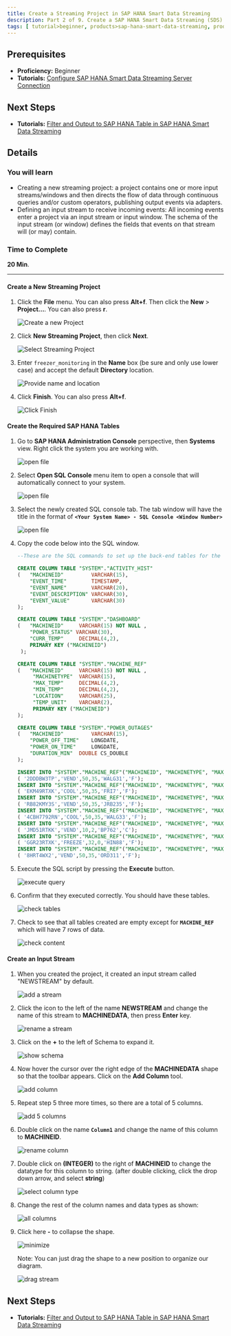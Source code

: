 ```yaml
---
title: Create a Streaming Project in SAP HANA Smart Data Streaming
description: Part 2 of 9. Create a SAP HANA Smart Data Streaming (SDS) project in SAP HANA Studio with streaming plug-in and visual editor.
tags: [ tutorial>beginner, products>sap-hana-smart-data-streaming, products>sap-hana-studio ]
---
```

## Prerequisites  
 - **Proficiency:** Beginner
 - **Tutorials:** [Configure SAP HANA Smart Data Streaming Server Connection](http://go.sap.com/developer/tutorials/sds-part1-configure-streaming-server.html)

## Next Steps
 - **Tutorials:** [Filter and Output to SAP HANA Table in SAP HANA Smart Data Streaming](http://go.sap.com/developer/tutorials/sds-part3-simplefilter-hanatable.html)

## Details
### You will learn  
 - Creating a new streaming project: a project contains one or more input streams/windows and then directs the flow of data through continuous queries and/or custom operators, publishing output events via adapters.
 - Defining an input stream to receive incoming events: All incoming events enter a project via an input stream or input window. The schema of the input stream (or window) defines the fields that events on that stream will (or may) contain.

### Time to Complete
**20 Min**.

---

#### Create a New Streaming Project

1. Click the **File** menu. You can also press **Alt+f**. Then click the **New** > **Project...**. You can also press **r**.

    ![Create a new Project](create-a-new-project/1-create-a-new-project.png)

2. Click **New Streaming Project**, then click **Next**.

    ![Select Streaming Project](create-a-new-project/2-select-streaming-project.png)

3. Enter `freezer_monitoring` in the **Name** box (be sure and only use lower case) and accept the default **Directory** location.

    ![Provide name and location](create-a-new-project/3-provide-name-and-location.png)

4. Click **Finish**. You can also press **Alt+f**.

    ![Click Finish](create-a-new-project/4-click-finish.png)

#### Create the Required SAP HANA Tables

1. Go to **SAP HANA Administration Console** perspective, then **Systems** view. Right click the system you are working with.

    ![open file](create-tables/1-select-system.png)

2. Select **Open SQL Console** menu item to open a console that will automatically connect to your system.

    ![open file](create-tables/2-open-sql-console.png)

3. Select the newly created SQL console tab. The tab window will have the title in the format of **`<Your System Name> - SQL Console <Window Number>`**

    ![open file](create-tables/3-sql-console.png)

4. Copy the code below into the SQL window.

    ```sql
    --These are the SQL commands to set up the back-end tables for the Freezer Monitoring hands-on exercise.

    CREATE COLUMN TABLE "SYSTEM"."ACTIVITY_HIST"
    (	"MACHINEID"			VARCHAR(15),
    	"EVENT_TIME"		TIMESTAMP,
    	"EVENT_NAME"		VARCHAR(20),
    	"EVENT_DESCRIPTION"	VARCHAR(30),
    	"EVENT_VALUE"		VARCHAR(30)
    );

    CREATE COLUMN TABLE "SYSTEM"."DASHBOARD"
    (	"MACHINEID" 	VARCHAR(15) NOT NULL ,
    	"POWER_STATUS" VARCHAR(30),
    	"CURR_TEMP" 	DECIMAL(4,2),
    	PRIMARY KEY ("MACHINEID")
     );

    CREATE COLUMN TABLE "SYSTEM"."MACHINE_REF"
    (	"MACHINEID" 	VARCHAR(15) NOT NULL ,
    	 "MACHINETYPE" 	VARCHAR(15),
    	 "MAX_TEMP" 	DECIMAL(4,2),
    	 "MIN_TEMP" 	DECIMAL(4,2),
    	 "LOCATION" 	VARCHAR(25),
    	 "TEMP_UNIT" 	VARCHAR(2),
    	 PRIMARY KEY ("MACHINEID")
    );

    CREATE COLUMN TABLE "SYSTEM"."POWER_OUTAGES"
    (	"MACHINEID" 		VARCHAR(15),
    	"POWER_OFF_TIME" 	LONGDATE,
    	"POWER_ON_TIME" 	LONGDATE,
    	"DURATION_MIN" 	DOUBLE CS_DOUBLE
    );

    INSERT INTO "SYSTEM"."MACHINE_REF"("MACHINEID", "MACHINETYPE", "MAX_TEMP", "MIN_TEMP", "LOCATION", "TEMP_UNIT") VALUES
    ( '2DDDBW3TP','VEND',50,35,'WALG31','F');
    INSERT INTO "SYSTEM"."MACHINE_REF"("MACHINEID", "MACHINETYPE", "MAX_TEMP", "MIN_TEMP", "LOCATION", "TEMP_UNIT") VALUES
    ( 'EKM49RTXK','COOL',50,35,'FRI7','F');
    INSERT INTO "SYSTEM"."MACHINE_REF"("MACHINEID", "MACHINETYPE", "MAX_TEMP", "MIN_TEMP", "LOCATION", "TEMP_UNIT") VALUES
    ( 'RB82KMY3S','VEND',50,35,'JRB235','F');
    INSERT INTO "SYSTEM"."MACHINE_REF"("MACHINEID", "MACHINETYPE", "MAX_TEMP", "MIN_TEMP", "LOCATION", "TEMP_UNIT") VALUES
    ( '4CBH7792RN','COOL',50,35,'WALG33','F');
    INSERT INTO "SYSTEM"."MACHINE_REF"("MACHINEID", "MACHINETYPE", "MAX_TEMP", "MIN_TEMP", "LOCATION", "TEMP_UNIT") VALUES
    ( 'JMD51RTKK','VEND',10,2,'BP762','C');
    INSERT INTO "SYSTEM"."MACHINE_REF"("MACHINEID", "MACHINETYPE", "MAX_TEMP", "MIN_TEMP", "LOCATION", "TEMP_UNIT") VALUES
    ( 'GGR23RTXK','FREEZE',32,0,'HIN88','F');
    INSERT INTO "SYSTEM"."MACHINE_REF"("MACHINEID", "MACHINETYPE", "MAX_TEMP", "MIN_TEMP", "LOCATION", "TEMP_UNIT") VALUES
    ( '8HRT4WX2','VEND',50,35,'ORD311','F');

    ```

5. Execute the SQL script by pressing the **Execute** button.

    ![execute query](create-tables/5-execute-sql-query.png)

6. Confirm that they executed correctly. You should have these tables.

    ![check tables](create-tables/6-check-tables.png)

7. Check to see that all tables created are empty except for **`MACHINE_REF`** which will have 7 rows of data.

    ![check content](create-tables/7-check-content.png)


#### Create an Input Stream

1. When you created the project, it created an input stream called "NEWSTREAM" by default.

    ![add a stream](new-stream/1-add-a-stream.png)

2. Click the icon to the left of the name **NEWSTREAM** and change the name of this stream to **MACHINEDATA**, then press **Enter** key.

    ![rename a stream](new-stream/2-rename-a-stream.png)

3. Click on the **+** to the left of Schema to expand it.

    ![show schema](new-stream/3-show-schema.png)

4. Now hover the cursor over the right edge of the **MACHINEDATA** shape so that the toolbar appears. Click on the **Add Column** tool.

    ![add column](new-stream/4-add-column.png)

5. Repeat step 5 three more times, so there are a total of 5 columns.

    ![add 5 columns](new-stream/5-add-5-columns.png)

6. Double click on the name **`Column1`** and change the name of this column to **MACHINEID**.

    ![rename column](new-stream/6-rename-column.png)

7. Double click on **(INTEGER)** to the right of **MACHINEID** to change the datatype for this column to string. (after double clicking, click the drop down arrow, and select **string**)

    ![select column type](new-stream/7-select-column-type.png)

8. Change the rest of the column names and data types as shown:

    ![all columns](new-stream/8-all-columns.png)

9. Click here **-**  to collapse the shape.

    ![minimize](new-stream/9-minimize.png)

    Note: You can just drag the shape to a new position to organize our diagram.

    ![drag stream](new-stream/10-drag-stream.png)


## Next Steps
 - **Tutorials:** [Filter and Output to SAP HANA Table in SAP HANA Smart Data Streaming](http://go.sap.com/developer/tutorials/sds-part3-simplefilter-hanatable.html)
